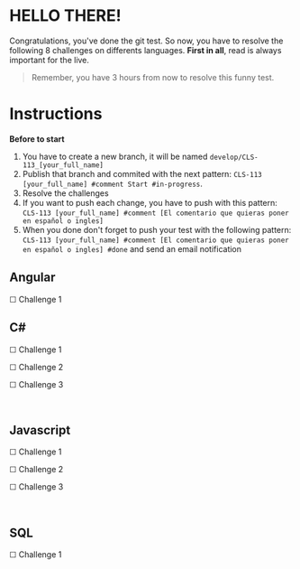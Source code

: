 # HELLO THERE!

Congratulations, you've done the git test. So now, you have to resolve the following 8 challenges on differents languages. **First in all**, read is always important for the live.

> Remember, you have 3 hours from now to resolve this funny test.

# Instructions

**Before to start**

1. You have to create a new branch, it will be named `develop/CLS-113_[your_full_name]`
2. Publish that branch and commited with the next pattern: `CLS-113 [your_full_name] #comment Start #in-progress`.
3. Resolve the challenges
4. If you want to push each change, you have to push with this pattern: `CLS-113 [your_full_name] #comment [El comentario que quieras poner en español o ingles]`
5. When you done don't forget to push your test with the following pattern: `CLS-113 [your_full_name] #comment [El comentario que quieras poner en español o ingles] #done` and send an email notification

## Angular

&#9744; Challenge 1
<br>

## C#

<p>&#9744; Challenge 1</p>
<p>&#9744; Challenge 2</p>
<p>&#9744; Challenge 3</p>

<br>

## Javascript

<p>&#9744; Challenge 1</p>
<p>&#9744; Challenge 2</p>
<p>&#9744; Challenge 3</p>

<br>

## SQL
&#9744; Challenge 1